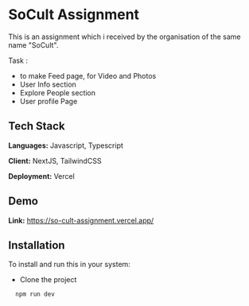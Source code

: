 
# SoCult Assignment

This is an assignment which i received by the organisation of the same name "SoCult". 

Task : 
- to make Feed page, for Video and Photos
- User Info section
- Explore People section
- User profile Page 




## Tech Stack

**Languages:** Javascript, Typescript

**Client:** NextJS, TailwindCSS

**Deployment:** Vercel





## Demo

**Link:** https://so-cult-assignment.vercel.app/


## Installation

To install and run this in your system: 

- Clone the project

```bash
  npm run dev
```


